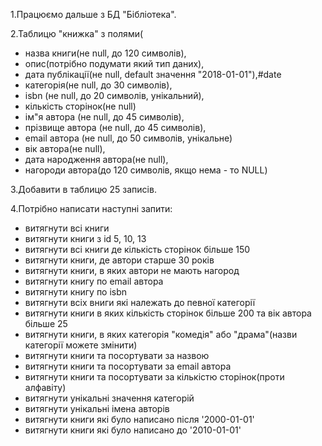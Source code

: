 1.Працюємо дальше з БД "Бібліотека".

2.Таблицю "книжка" з полями(
- назва книги(не null, до 120 символів), 
- опис(потрібно подумати який тип даних), 
- дата публікації(не null, default значення "2018-01-01"),#date
- категорія(не null, до 30 символів),
- isbn (не null, до 20 символів, унікальний),
- кількість сторінок(не null)
- ім"я автора (не null, до 45 символів), 
- прізвище автора (не null, до 45 символів), 
- email автора (не null, до 50 символів, унікальне)
- вік автора(не null),
- дата народження автора(не null),
- нагороди автора(до 120 символів, якщо нема - то NULL)

3.Добавити в таблицю 25 записів.

4.Потрібно написати наступні запити:
- витягнути всі книги
- витягнути книги з id 5, 10, 13
- витягнути всі книги де кількість сторінок більше 150
- витягнути книги, де автори старше 30 років
- витягнути книги, в яких автори не мають нагород
- витягнути книгу по email автора
- витягнути книгу по isbn
- витягнути всіх вниги які належать до певної категорії
- витягнути книги в яких кількість сторінок більше 200 та вік автора більше 25
- витягнути книги, в яких категорія "комедія" або "драма"(назви категорії можете змінити)
- витягнути книги та посортувати за назвою
- витягнути книги та посортувати за email автора
- витягнути книги та посортувати за кількістю сторінок(проти алфавіту)
- витягнути унікальні значення категорій
- витягнути унікальні імена авторів
- витягнути книги які було написано після '2000-01-01'
- витягнути книги які було написано до '2010-01-01'
